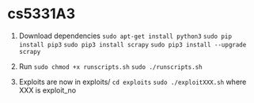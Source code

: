 # cs5331A3

1) Download dependencies
`sudo apt-get install python3`
`sudo pip install pip3`
`sudo pip3 install scrapy`
`sudo pip3 install --upgrade scrapy` 

2) Run
`sudo chmod +x runscripts.sh`
`sudo ./runscripts.sh`

3) Exploits are now in exploits/
`cd exploits`
`sudo ./exploitXXX.sh`
where XXX is exploit_no


